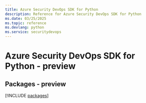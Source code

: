 ```yaml
---
title: Azure Security DevOps SDK for Python
description: Reference for Azure Security DevOps SDK for Python
ms.date: 03/25/2025
ms.topic: reference
ms.devlang: python
ms.service: securitydevops
---
```

# Azure Security DevOps SDK for Python - preview
## Packages - preview
[!INCLUDE [packages](security-devops-index.md)]
